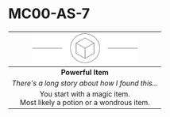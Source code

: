 # MC00-AS-7

| <img src="../images/card-icons/d6.png" height="60" /> |
|:---:|
| **Powerful Item** |
| *There's a long story about how I found this...* |
| You start with a magic item.<br>Most likely a potion or a wondrous item. |
